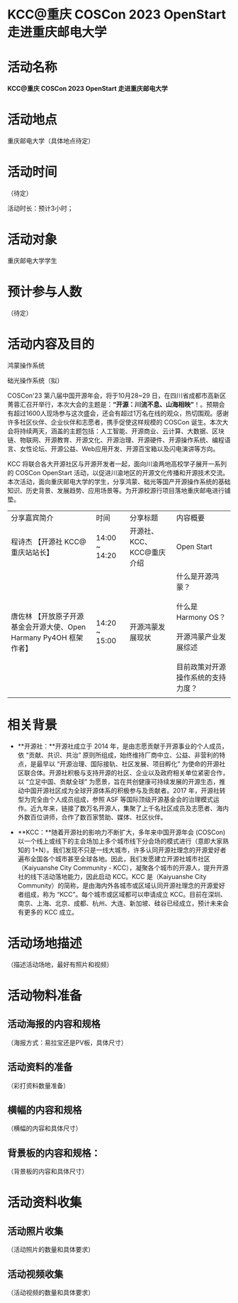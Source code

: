# KCC@重庆 COSCon 2023 OpenStart 走进重庆邮电大学

# **活动名称**

**KCC@重庆 COSCon 2023 OpenStart 走进重庆邮电大学**

# **活动地点**

重庆邮电大学（具体地点待定）

# **活动时间**

（待定）

活动时长：预计3小时；

# **活动对象**

重庆邮电大学学生

# **预计参与人数**

（待定）

# **活动内容及目的**

鸿蒙操作系统

础光操作系统（拟）

COSCon'23 第八届中国开源年会，将于10月28~29 日，在四川省成都市高新区菁蓉汇召开举行，本次大会的主题是：**“开源：川流不息、山海相映”**！。预期会有超过1600人现场参与这次盛会，还会有超过1万名在线的观众，热切围观。感谢许多社区伙伴、企业伙伴和志愿者，携手促使这样规模的 COSCon 诞生。本次大会将持续两天，涵盖的主题包括：人工智能、开源商业、云计算、大数据、区块链、物联网、开源教育、开源文化、开源治理、开源硬件、开源操作系统、编程语言、女性论坛、开源公益、Web应用开发、开源百宝箱以及闪电演讲等方向。

KCC 将联合各大开源社区与开源开发者一起，面向川渝两地高校学子展开一系列的 COSCon OpenStart 活动，以促进川渝地区的开源文化传播和开源技术交流。本次活动，面向重庆邮电大学的学生，分享鸿蒙、础光等国产开源操作系统的基础知识、历史背景、发展趋势、应用场景等。为开源校源行项目落地重庆邮电进行铺垫。

|     |     |     |     |
| --- | --- | --- | --- |
| 分享嘉宾简介 | 时间  | 分享标题 | 内容概要 |
| 程诗杰 【开源社 KCC@重庆站站长】 | 14:00 ~ 14:20 | 开源社、KCC、KCC@重庆介绍 | Open Start |
| 唐佐林 【开放原子开源基金会开源大使、Open Harmany Py4OH 框架作者】 | 14:20 ~ 15:00 | 开源鸿蒙发展现状 | 什么是开源鸿蒙？<br><br>什么是Harmony OS？<br><br>开源鸿蒙产业发展综述<br><br>目前政策对开源操作系统的支持力度？ |
|     |     |     |     |

# 相关背景

- **开源社：**开源社成立于 2014 年，是由志愿贡献于开源事业的个人成员，依 “贡献、共识、共治” 原则所组成，始终维持厂商中立、公益、非营利的特点，是最早以 “开源治理、国际接轨、社区发展、项目孵化” 为使命的开源社区联合体。开源社积极与支持开源的社区、企业以及政府相关单位紧密合作，以 “立足中国、贡献全球” 为愿景，旨在共创健康可持续发展的开源生态，推动中国开源社区成为全球开源体系的积极参与及贡献者。2017 年，开源社转型为完全由个人成员组成，参照 ASF 等国际顶级开源基金会的治理模式运作。近九年来，链接了数万名开源人，集聚了上千名社区成员及志愿者、海内外数百位讲师，合作了数百家赞助、媒体、社区伙伴。

- **KCC：**随着开源社的影响力不断扩大，多年来中国开源年会 (COSCon) 以一个线上或线下的主会场加上多个城市线下分会场的模式进行（意即大家熟知的 1+N）。我们发现不只是一线大城市，许多认同开源社理念的开源爱好者遍布全国各个城市甚至全球各地。因此，我们发愿建立开源社城市社区（Kaiyuanshe City Community - KCC），凝聚各个城市的开源人，提升开源社的线下活动落地能力，因此启动 KCC。KCC 是（Kaiyuanshe City Community）的简称，是由海内外各城市或区域认同开源社理念的开源爱好者组成，称为 “KCC”。每个城市或区域都可以申请成立 KCC。目前在深圳、南京、上海、北京、成都、杭州、大连、新加坡、硅谷已经成立，预计未来会有更多的 KCC 成立。

# **活动场地描述**

（描述活动场地，最好有照片和视频）

# **活动物料准备**

## **活动海报的内容和规格**

（海报方式：易拉宝还是PV板，具体尺寸）

## **活动资料的准备**

（彩打资料数量准备）

## **横幅的内容和规格**

（横幅的内容和具体尺寸）

## **背景板的内容和规格：**

（背景板的内容和具体尺寸）

# **活动资料收集**

## **活动照片收集**

（活动照片的数量和具体要求）

## **活动视频收集**

（活动视频的数量和具体要求）
